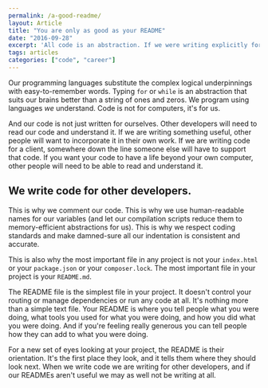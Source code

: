 ```yaml
---
permalink: /a-good-readme/
layout: Article
title: "You are only as good as your README"
date: "2016-09-28"
excerpt: 'All code is an abstraction. If we were writing explicitly for computers we would write in machine code or assembly-language. We don''t, because "hello world" would take months to write. So instead of typing in binary, we use languages that hide the mess out of sight.'
tags: articles
categories: ["code", "career"]
---
```


Our programming languages substitute the complex logical underpinnings with easy-to-remember words. Typing `for` or `while` is an abstraction that suits our brains better than a string of ones and zeros. We program using languages <em>we</em> understand. Code is not for computers, it's for us.

And our code is not just written for ourselves. Other developers will need to read our code and understand it. If we are writing something useful, other people will want to incorporate it in their own work. If we are writing code for a client, somewhere down the line someone else will have to support that code. If you want your code to have a life beyond your own computer, other people will need to be able to read and understand it.

## We write code for other developers.

This is why we comment our code. This is why we use human-readable names for our variables (and let our compilation scripts reduce them to memory-efficient abstractions for us). This is why we respect coding standards and make damned-sure all our indentation is consistent and accurate.

This is also why the most important file in any project is not your `index.html` or your `package.json` or your `composer.lock`. The most important file in your project is your `README.md`.

The README file is the simplest file in your project. It doesn't control your routing or manage dependencies or run any code at all. It's nothing more than a simple text file. Your README is where you tell people what you were doing, what tools you used for what you were doing, and how you did what you were doing. And if you're feeling really generous you can tell people how they can add to what you were doing.

For a new set of eyes looking at your project, the README is their orientation. It's the first place they look, and it tells them where they should look next. When we write code we are writing for other developers, and if our READMEs aren't useful we may as well not be writing at all.
